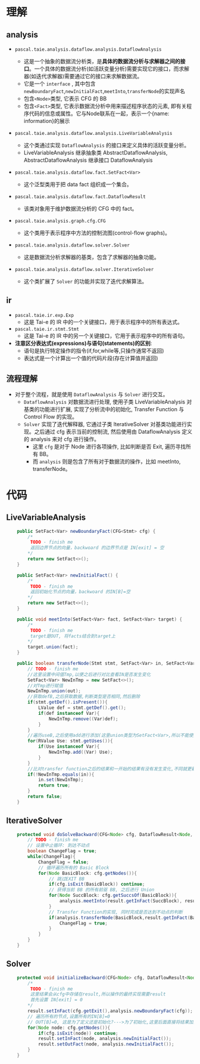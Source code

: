 # 理解

## analysis

- `pascal.taie.analysis.dataflow.analysis.DataflowAnalysis`
  - 这是一个抽象的数据流分析类，是**具体的数据流分析与求解器之间的接口**。一个具体的数据流分析(如活跃变量分析)需要实现它的接口，而求解器(如迭代求解器)需要通过它的接口来求解数据流。
  - 它是一个 `interface` , 其中包含`newBoundaryFact`,`newInitialFact`,`meetInto`,`transferNode`的实现声名
  - 包含`<Node>`类型, 它表示 CFG 的 BB
  - 包含`<Fact>`类型, 它表示数据流分析中用来描述程序状态的元素, 即有关程序代码的信息或属性。它与Node联系在一起，表示一个{name: information}的展示

- `pascal.taie.analysis.dataflow.analysis.LiveVariableAnalysis`
  - 这个类通过实现 `DataflowAnalysis` 的接口来定义具体的活跃变量分析。
  - LiveVariableAnalysis 继承抽象类 AbstractDataflowAnalysis, AbstractDataflowAnalysis 继承接口 DataflowAnalysis
- `pascal.taie.analysis.dataflow.fact.SetFact<Var>`
  - 这个泛型类用于把 data fact 组织成一个集合。
- `pascal.taie.analysis.dataflow.fact.DataflowResult`
  - 该类对象用于维护数据流分析的 CFG 中的 fact。
- `pascal.taie.analysis.graph.cfg.CFG`
  - 这个类用于表示程序中方法的控制流图(control-flow graphs)。
- `pascal.taie.analysis.dataflow.solver.Solver`
  - 这是数据流分析求解器的基类，包含了求解器的抽象功能。
- `pascal.taie.analysis.dataflow.solver.IterativeSolver`
  - 这个类扩展了 `Solver` 的功能并实现了迭代求解算法。

## ir

- `pascal.taie.ir.exp.Exp`
  - 这是 Tai-e 的 IR 中的一个关键接口，用于表示程序中的所有表达式。
- `pascal.taie.ir.stmt.Stmt`
  - 这是 Tai-e 的 IR 中的另一个关键接口，它用于表示程序中的所有语句。
- **注意区分表达式(expressions)与语句(statements)的区别**: 
  - 语句是执行特定操作的指令(if,for,while等,只操作通常不返回)
  - 表达式是一个计算出一个值的代码片段(存在计算值并返回)

## 流程理解

- 对于整个流程，就是使用 `DataflowAnalysis` 与 `Solver` 进行交互。
  - `DataflowAnalysis` 对数据流进行处理, 使用子类 LiveVariableAnalysis 对基类的功能进行扩展, 实现了分析流中的初始化, Transfer Function 与 Control Flow 的实现。
  - `Solver` 实现了迭代解释器, 它通过子类 lterativeSolver 对基类功能进行实现。之后通过 cfg 表示当前的控制流, 然后使用由 DataflowAnalysis 定义的 analysis 来对 cfg 进行操作。
    - 这里 `cfg` 是对于 Node 进行各项操作, 比如判断是否 Exit, 遍历寻找所有 BB。
    - 而 `analysis` 则是包含了所有对于数据流的操作，比如 meetInto, transferNode。 

# 代码

## LiveVariableAnalysis

```java
	public SetFact<Var> newBoundaryFact(CFG<Stmt> cfg) {
        /*
         TODO - finish me
         返回边界节点的向量，backwoard 的边界节点是 IN[exit] = 空
        */
        return new SetFact<>();
    }

    public SetFact<Var> newInitialFact() {
        /*
         TODO - finish me
         返回初始化节点的向量，backwoard 的IN[B]=空
        */
        return new SetFact<>();
    }

    public void meetInto(SetFact<Var> fact, SetFact<Var> target) {
        /*
         TODO - finish me
         target是OUT, 将facts结合到target上
        */
        target.union(fact);
    }

    public boolean transferNode(Stmt stmt, SetFact<Var> in, SetFact<Var> out) {
        // TODO - finish me
        //这里设置中间值Tmp,以便之后进行对比查看IN是否发生变化
        SetFact<Var> NewInTmp = new SetFact<>();
        //对Tmp进行赋值
        NewInTmp.union(out);
        //获取defB,之后获取数据,判断类型是否相同,然后删除
        if(stmt.getDef().isPresent()){
            LValue def = stmt.getDef().get();
            if(def instanceof Var){
                NewInTmp.remove((Var)def);
            }
        }
        //遍历useB,之后使用add进行添加(这里union类型为SetFact<Var>,所以不能使用)
        for(RValue Use: stmt.getUses()){
            if(Use instanceof Var){
                NewInTmp.add((Var) Use);
            }
        }
        //比对transfer function之后的结果和一开始的结果有没有发生变化,不同就更新(set)
        if(!NewInTmp.equals(in)){
            in.set(NewInTmp);
            return true;
        }
        return false;
    }
```



## lterativeSolver

```java
	protected void doSolveBackward(CFG<Node> cfg, DataflowResult<Node, Fact> result) {
        // TODO - finish me
        // 设置中止循环: 到达不动点
        boolean ChangeFlag = true;
        while(ChangeFlag){
            ChangeFlag = false;
            // 循环遍历所有的 Basic Block
            for(Node BasicBlock: cfg.getNodes()){
                // 跳过EXIT BB
                if(cfg.isExit(BasicBlock)) continue;
                // 获得当前 BB 的所有前驱 BB, 之后进行 Union
                for(Node SuccBlock: cfg.getSuccsOf(BasicBlock)){
                    analysis.meetInto(result.getInFact(SuccBlock), result.getOutFact(BasicBlock));
                }
                // Transfer Function的实现, 同时完成是否达到不动点的判断
                if(analysis.transferNode(BasicBlock,result.getInFact(BasicBlock),result.getOutFact(BasicBlock))){
                    ChangeFlag = true;
                }
            }
        }
    }
```



## Solver

```java
	protected void initializeBackward(CFG<Node> cfg, DataflowResult<Node, Fact> result{
        /*
         TODO - finish me
         这里结果会从cfg中存储在result,所以操作的最终实现需要result
         首先设置 IN[exit] = 0
        */
        result.setInFact(cfg.getExit(),analysis.newBoundaryFact(cfg));
        // 遍历所有的节点,设置所有的IN[B]=0
        // OUT[B]=0, 这是为了定义还是初始化?--->为了初始化,这里后面直接将结果加到OUT上面，没有初始化会有空指针异常
        for(Node node: cfg.getNodes()){
            if(cfg.isExit(node)) continue;
            result.setInFact(node, analysis.newInitialFact());
            result.setOutFact(node, analysis.newInitialFact());
        }
    }
```

